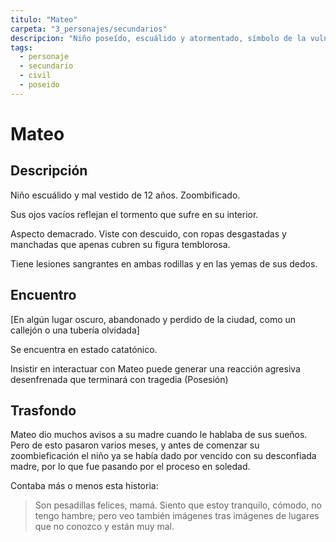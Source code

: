 ```yaml
---
titulo: "Mateo"
carpeta: "3_personajes/secundarios"
descripcion: "Niño poseído, escuálido y atormentado, símbolo de la vulnerabilidad en las Tuberías."
tags:
  - personaje
  - secundario
  - civil
  - poseido
---
```


# Mateo

## Descripción

Niño escuálido y mal vestido de 12 años. Zoombificado.

Sus ojos vacíos reflejan el tormento que sufre en su interior.

Aspecto demacrado. Viste con descuido, con ropas desgastadas y manchadas que apenas cubren su figura temblorosa.

Tiene lesiones sangrantes en ambas rodillas y en las yemas de sus dedos.

## Encuentro

[En algún lugar oscuro, abandonado y perdido de la ciudad, como un callejón o una tubería olvidada]

Se encuentra en estado catatónico.

Insistir en interactuar con Mateo puede generar una reacción agresiva desenfrenada que terminará con tragedia (Posesión)

## Trasfondo

Mateo dio muchos avisos a su madre cuando le hablaba de sus sueños. Pero de esto pasaron varios meses, y antes de comenzar su zoombieficación el niño ya se había dado por vencido con su desconfiada madre, por lo que fue pasando por el proceso en soledad.

Contaba más o menos esta historia:

> Son pesadillas felices, mamá. Siento que estoy tranquilo, cómodo, no tengo hambre; pero veo también imágenes tras imágenes de lugares que no conozco y están muy mal. 